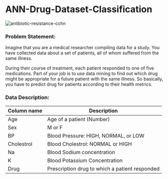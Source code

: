 # ANN-Drug-Dataset-Classification

![antibiotic-resistance-cchn](https://user-images.githubusercontent.com/17608830/112909930-fbcd3a00-910f-11eb-9cad-076dc3b68b66.jpg)

### Problem Statement:
Imagine that you are a medical researcher compiling data for a study. You have collected data about a set of patients, all of whom suffered from the same illness.

During their course of treatment, each patient responded to one of five medications. Part of your job is to use data mining to find out which drug might be appropriate for a future patient with the same illness. So basically, you have to predict drug for patients according to their health metrics.

### Data Description:

| Column name                |   Description 															    |
| -----------      			     |   -----------                                                              |
| Age               |   Age of a patient (Number)             |
| Sex	                     |   M or F                                        |
| BP	                       |   Blood Pressure: HIGH, NORMAL, or LOW                                         |
| Cholestrol	               |   Blood Cholestrol: NORMAL or HIGH    |
| Na	           |   Blood Sodium concentration                         |
| K	       |   Blood Potassium Concentration      |
| Drug	       |   Prescription drug to which a patient responded       |
